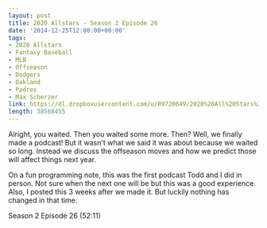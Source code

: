 ```yaml
---
layout: post
title: 2020 Allstars - Season 2 Episode 26
date: '2014-12-25T12:00:00+00:00'
tags:
- 2020 Allstars
- Fantasy Baseball
- MLB
- Offseason
- Dodgers
- Oakland
- Padres
- Max Scherzer
link: https://dl.dropboxusercontent.com/u/89720649/2020%20All%20Stars%20-%2020141225%20-%20Season%202%20Episode%2026%20%2841%29%20-%20Final.mp3
length: 38568455
---
```

Alright, you waited.  Then you waited some more.  Then?  Well, we finally made a podcast!  But it wasn't what we said it was about because we waited so long.  Instead we discuss the offseason moves and how we predict those will affect things next year.

On a fun programming note, this was the first podcast Todd and I did in person.  Not sure when the next one will be but this was a good experience.  Also, I posted this 3 weeks after we made it.  But luckily nothing has changed in that time.

Season 2 Episode 26 (52:11)
